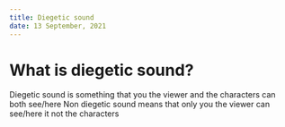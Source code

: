 ```yaml
---
title: Diegetic sound
date: 13 September, 2021
---
```


# What is diegetic sound?
Diegetic sound is something that you the viewer and the characters can both see/here
Non diegetic sound means that only you the viewer can see/here it not the characters
